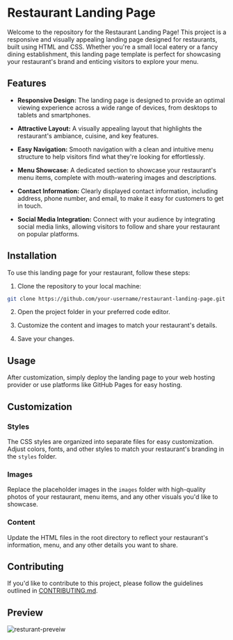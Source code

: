 # Restaurant Landing Page

Welcome to the repository for the Restaurant Landing Page! This project is a responsive and visually appealing landing page designed for restaurants, built using HTML and CSS. Whether you're a small local eatery or a fancy dining establishment, this landing page template is perfect for showcasing your restaurant's brand and enticing visitors to explore your menu.

## Features

- **Responsive Design:** The landing page is designed to provide an optimal viewing experience across a wide range of devices, from desktops to tablets and smartphones.

- **Attractive Layout:** A visually appealing layout that highlights the restaurant's ambiance, cuisine, and key features.

- **Easy Navigation:** Smooth navigation with a clean and intuitive menu structure to help visitors find what they're looking for effortlessly.

- **Menu Showcase:** A dedicated section to showcase your restaurant's menu items, complete with mouth-watering images and descriptions.

- **Contact Information:** Clearly displayed contact information, including address, phone number, and email, to make it easy for customers to get in touch.

- **Social Media Integration:** Connect with your audience by integrating social media links, allowing visitors to follow and share your restaurant on popular platforms.

## Installation

To use this landing page for your restaurant, follow these steps:

1. Clone the repository to your local machine:

```bash
git clone https://github.com/your-username/restaurant-landing-page.git
```

2. Open the project folder in your preferred code editor.

3. Customize the content and images to match your restaurant's details.

4. Save your changes.

## Usage

After customization, simply deploy the landing page to your web hosting provider or use platforms like GitHub Pages for easy hosting.

## Customization

### Styles

The CSS styles are organized into separate files for easy customization. Adjust colors, fonts, and other styles to match your restaurant's branding in the `styles` folder.

### Images

Replace the placeholder images in the `images` folder with high-quality photos of your restaurant, menu items, and any other visuals you'd like to showcase.

### Content

Update the HTML files in the root directory to reflect your restaurant's information, menu, and any other details you want to share.

## Contributing

If you'd like to contribute to this project, please follow the guidelines outlined in [CONTRIBUTING.md](CONTRIBUTING.md).

## Preview 
![resturant-preveiw](https://github.com/httpsadnankhan/resturant-landing-page/assets/120323286/06f2d8c6-d960-41af-ad85-52eddbe1bb0f)

